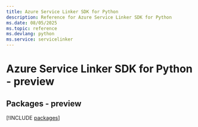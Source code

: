 ```yaml
---
title: Azure Service Linker SDK for Python
description: Reference for Azure Service Linker SDK for Python
ms.date: 08/05/2025
ms.topic: reference
ms.devlang: python
ms.service: servicelinker
---
```

# Azure Service Linker SDK for Python - preview
## Packages - preview
[!INCLUDE [packages](service-linker-index.md)]